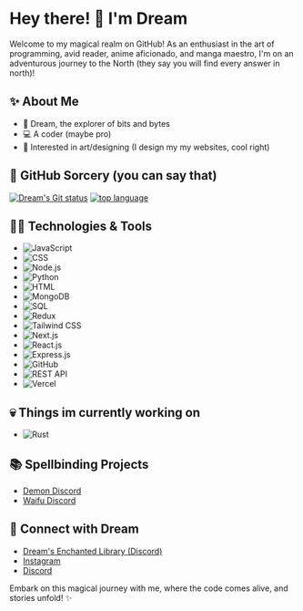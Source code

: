 # Hey there! 👋 I'm Dream

Welcome to my magical realm on GitHub! As an enthusiast in the art of programming, avid reader, anime aficionado, and manga maestro, I'm on an adventurous journey to the North (they say you will find every answer in north)!

## ✨ About Me
- 🌌 Dream, the explorer of bits and bytes
- 💻 A coder (maybe pro)
- 🎨 Interested in art/designing (I design my my websites, cool right)

## 🚀 GitHub Sorcery (you can say that)
[![Dream's Git status](https://github-readme-stats.vercel.app/api?username=DreamBoy65&show_icons=true&include_all_commits=true&theme=radical&count_private=true&hide_border=true&line_height=25&border_radius=25)](https://github.com/DreamBoy65?tab=repositories) 
[![top language](https://github-readme-stats.vercel.app/api/top-langs/?username=DreamBoy65&theme=radical&hide_border=true&line_height=25&border_radius=25)](https://github.com/DreamBoy65?tab=repositories)

## 🧙‍♂️ Technologies & Tools
- ![JavaScript](https://img.shields.io/badge/-JavaScript-yellow?logo=javascript&logoColor=white) 
- ![CSS](https://img.shields.io/badge/-CSS-blue?logo=css3&logoColor=white)
- ![Node.js](https://img.shields.io/badge/-Node.js-green?logo=node.js&logoColor=white)
- ![Python](https://img.shields.io/badge/-Python-blue?logo=python&logoColor=white) 
- ![HTML](https://img.shields.io/badge/-HTML-orange?logo=html5&logoColor=white) 
- ![MongoDB](https://img.shields.io/badge/-MongoDB-green?logo=mongodb&logoColor=white)
- ![SQL](https://img.shields.io/badge/-SQL-blue?logo=sql&logoColor=white)
- ![Redux](https://img.shields.io/badge/-Redux-purple?logo=redux&logoColor=white)
- ![Tailwind CSS](https://img.shields.io/badge/-Tailwind_CSS-lightblue?logo=tailwind-css&logoColor=white)
- ![Next.js](https://img.shields.io/badge/-Next.js-black?logo=next.js&logoColor=white)
- ![React.js](https://img.shields.io/badge/-React.js-blue?logo=react&logoColor=white)
- ![Express.js](https://img.shields.io/badge/-Express.js-grey?logo=express&logoColor=white)
- ![GitHub](https://img.shields.io/badge/-GitHub-black?logo=github&logoColor=white)
- ![REST API](https://img.shields.io/badge/-REST_API-green)
- ![Vercel](https://img.shields.io/badge/-Vercel-black?logo=vercel&logoColor=white)


## 💀 Things im currently working on
- ![Rust](https://img.shields.io/badge/-Rust-orange?logo=rust&logoColor=white) 

## 📚 Spellbinding Projects
- [Demon Discord](https://github.com/DreamBoy65/demon)
- [Waifu Discord](https://github.com/DreamBoy65/waifu)

## 🌟 Connect with Dream
- [Dream's Enchanted Library (Discord)](https://dsc.gg/dreamyluck)
- [Instagram](https://instagram.com/dream.keir)
- [Discord](https://www.linkedin.com/in/dark-ab57b7283?utm_source=share&utm_campaign=share_via&utm_content=profile)

Embark on this magical journey with me, where the code comes alive, and stories unfold! ✨

